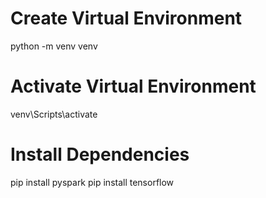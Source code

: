 # Create Virtual Environment
python -m venv venv

# Activate Virtual Environment
venv\Scripts\activate

# Install Dependencies
pip install pyspark
pip install tensorflow
